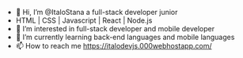 - 👋 Hi, I’m @ItaloStana a full-stack developer junior
- HTML | CSS | Javascript | React | Node.js
- 👀 I’m interested in full-stack developer and mobile developer
- 🌱 I’m currently learning back-end languages and mobile languages
- 📫 How to reach me https://italodevjs.000webhostapp.com/


